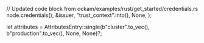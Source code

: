// Updated code block from ockam/examples/rust/get_started/credentials.rs
node.credentials(),
&issuer,
"trust_context".into(),
None,
);

let attributes = AttributesEntry::single(b"cluster".to_vec(), b"production".to_vec(), None, None)?;
